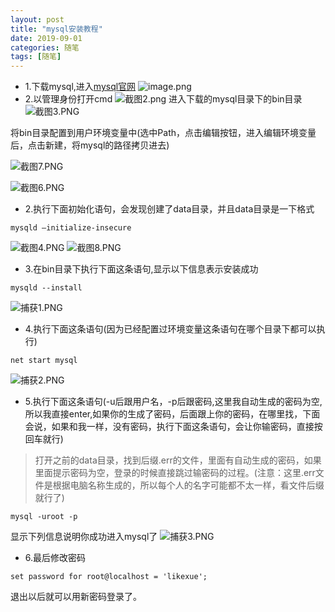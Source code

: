 ```yaml
---
layout: post
title: "mysql安装教程"
date: 2019-09-01
categories: 随笔
tags: [随笔]
---
```


+ 1.下载mysql,进入[mysql官网](https://dev.mysql.com/downloads/mysql/)
![image.png](https://upload-images.jianshu.io/upload_images/14088173-ebf83b0c93191145.png?imageMogr2/auto-orient/strip%7CimageView2/2/w/1240)
+ 2.以管理身份打开cmd
![截图2.png](https://upload-images.jianshu.io/upload_images/14088173-65ec8c70f4d784a3.png?imageMogr2/auto-orient/strip%7CimageView2/2/w/1240)
进入下载的mysql目录下的bin目录
![截图3.PNG](https://upload-images.jianshu.io/upload_images/14088173-773554636f673fb3.PNG?imageMogr2/auto-orient/strip%7CimageView2/2/w/1240)

将bin目录配置到用户环境变量中(选中Path，点击编辑按钮，进入编辑环境变量后，点击新建，将mysql的路径拷贝进去)

![截图7.PNG](https://upload-images.jianshu.io/upload_images/14088173-4432e46efa87a7a1.PNG?imageMogr2/auto-orient/strip%7CimageView2/2/w/1240)

![截图6.PNG](https://upload-images.jianshu.io/upload_images/14088173-b78f38697b5685ca.PNG?imageMogr2/auto-orient/strip%7CimageView2/2/w/1240)

+ 2.执行下面初始化语句，会发现创建了data目录，并且data目录是一下格式
```
mysqld –initialize-insecure
```
![截图4.PNG](https://upload-images.jianshu.io/upload_images/14088173-d5b9d243018b6aa7.PNG?imageMogr2/auto-orient/strip%7CimageView2/2/w/1240)
![截图8.PNG](https://upload-images.jianshu.io/upload_images/14088173-555acb84c7224276.PNG?imageMogr2/auto-orient/strip%7CimageView2/2/w/1240)
+ 3.在bin目录下执行下面这条语句,显示以下信息表示安装成功
```
mysqld --install
```
![捕获1.PNG](https://upload-images.jianshu.io/upload_images/14088173-fbeaaaa33664f831.PNG?imageMogr2/auto-orient/strip%7CimageView2/2/w/1240)

+ 4.执行下面这条语句(因为已经配置过环境变量这条语句在哪个目录下都可以执行)
```
net start mysql
```
![捕获2.PNG](https://upload-images.jianshu.io/upload_images/14088173-0695586fa4c736e7.PNG?imageMogr2/auto-orient/strip%7CimageView2/2/w/1240)
+ 5.执行下面这条语句(-u后跟用户名，-p后跟密码,这里我自动生成的密码为空,所以我直接enter,如果你的生成了密码，后面跟上你的密码，在哪里找，下面会说，如果和我一样，没有密码，执行下面这条语句，会让你输密码，直接按回车就行)
>打开之前的data目录，找到后缀.err的文件，里面有自动生成的密码，如果里面提示密码为空，登录的时候直接跳过输密码的过程。(注意：这里.err文件是根据电脑名称生成的，所以每个人的名字可能都不太一样，看文件后缀就行了)
```
mysql -uroot -p
```
显示下列信息说明你成功进入mysql了
![捕获3.PNG](https://upload-images.jianshu.io/upload_images/14088173-410aa788c940a3de.PNG?imageMogr2/auto-orient/strip%7CimageView2/2/w/1240)
+ 6.最后修改密码
```
set password for root@localhost = 'likexue';
```
退出以后就可以用新密码登录了。



